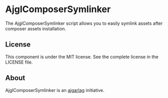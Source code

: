 AjglComposerSymlinker
=====================

The AjglComposerSymlinker script allows you to easily symlink assets after composer assets installation.

License
-------

This component is under the MIT license. See the complete license in the LICENSE file.

About
-----

AjglComposerSymlinker is an [ajgarlag](http://aj.garcialagar.es) initiative.